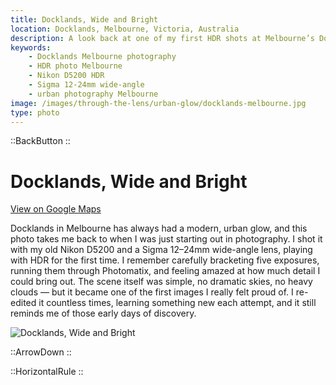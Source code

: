```yaml
---
title: Docklands, Wide and Bright
location: Docklands, Melbourne, Victoria, Australia
description: A look back at one of my first HDR shots at Melbourne’s Docklands, captured on a Nikon D5200 with a Sigma wide-angle lens.
keywords:
    - Docklands Melbourne photography
    - HDR photo Melbourne
    - Nikon D5200 HDR
    - Sigma 12-24mm wide-angle
    - urban photography Melbourne
image: /images/through-the-lens/urban-glow/docklands-melbourne.jpg
type: photo
---
```


::BackButton
::

# Docklands, Wide and Bright

<a href="https://maps.app.goo.gl/56DW6PcWiNp8xakN9" target="_blank" rel="noopener noreferrer">View on Google Maps</a>

Docklands in Melbourne has always had a modern, urban glow, and this photo takes me back to when I was just starting out in photography. I shot it with my old Nikon D5200 and a Sigma 12–24mm wide-angle lens, playing with HDR for the first time. I remember carefully bracketing five exposures, running them through Photomatix, and feeling amazed at how much detail I could bring out. The scene itself was simple, no dramatic skies, no heavy clouds — but it became one of the first images I really felt proud of. I re-edited it countless times, learning something new each attempt, and it still reminds me of those early days of discovery.

![Docklands, Wide and Bright](/images/through-the-lens/urban-glow/docklands-melbourne.jpg)

<div class="mb-8"></div>

::ArrowDown
::

<div class="mb-8"></div>

::HorizontalRule
::

